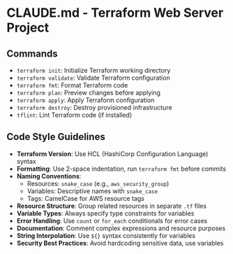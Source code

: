 # CLAUDE.md - Terraform Web Server Project

## Commands
- `terraform init`: Initialize Terraform working directory
- `terraform validate`: Validate Terraform configuration
- `terraform fmt`: Format Terraform code
- `terraform plan`: Preview changes before applying
- `terraform apply`: Apply Terraform configuration
- `terraform destroy`: Destroy provisioned infrastructure
- `tflint`: Lint Terraform code (if installed)

## Code Style Guidelines
- **Terraform Version**: Use HCL (HashiCorp Configuration Language) syntax
- **Formatting**: Use 2-space indentation, run `terraform fmt` before commits
- **Naming Conventions**:
  - Resources: `snake_case` (e.g., `aws_security_group`)
  - Variables: Descriptive names with `snake_case`
  - Tags: CamelCase for AWS resource tags
- **Resource Structure**: Group related resources in separate `.tf` files
- **Variable Types**: Always specify type constraints for variables
- **Error Handling**: Use `count` or `for_each` conditionals for error cases
- **Documentation**: Comment complex expressions and resource purposes
- **String Interpolation**: Use `${}` syntax consistently for variables
- **Security Best Practices**: Avoid hardcoding sensitive data, use variables